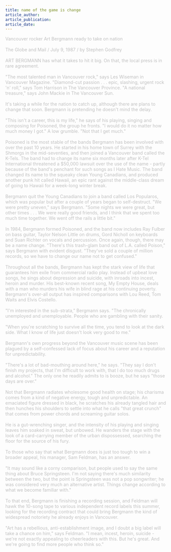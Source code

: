 ```yaml
---
title: name of the game is change
article_author: 
article_publication: 
article_date: 
---
```

<span style="color: #c0c0c0">Vancouver rocker Art Bergmann ready to take on nation<br />
<br />
The Globe and Mail / July 9, 1987 / by Stephen Godfrey<br />
<br />
ART BERGMANN has what it takes to hit it big. On that, the local press is in rare agreement.<br />
<br />
&quot;The most talented man in Vancouver rock,&quot; says Les Wiseman in Vancouver Magazine. &quot;Diamond-cut passion . . . epic, slashing, urgent rock 'n' roll,&quot; says Tom Harrison in The Vancouver Province. &quot;A national treasure,&quot; says John Mackie in The Vancouver Sun.<br />
<br />
It's taking a while for the nation to catch up, although there are plans to change that soon. Bergmann is pretending he doesn't mind the delay.<br />
<br />
&quot;This isn't a career, this is my life,&quot; he says of his playing, singing and composing for Poisoned, the group he fronts. &quot;I would do it no matter how much money I got.&quot; A low grumble. &quot;Not that I get much.&quot;<br />
<br />
Poisoned is the most stable of the bands Bergmann has been involved with over the past 10 years. He started in his home town of Surrey with the Shmorgs in the mid-seventies, and then joined a Vancouver band called the K-Tels. The band had to change its name six months later after K-Tel International threatened a $50,000 lawsuit over the use of the name - partly because of the band's penchant for such songs as I Hate Music. The band changed its name to the squeaky clean Young Canadians, and produced another punk hit called Hawaii, an epic rant against the middle-class dream of going to Hawaii for a week-long winter break.<br />
<br />
Bergmann quit the Young Canadians to join a band called Los Popularos, which was popular but after a couple of years began to self-destruct. &quot;We were pretty uneven,&quot; says Bergmann. &quot;Some nights we were great, but other times . . . We were really good friends, and I think that we spent too much time together. We went off the rails a little bit.&quot;<br />
<br />
In 1984, Bergmann formed Poisoned, and the band now includes Ray Fulber on bass guitar, Taylor Nelson Little on drums, Gord Nicholl on keyboards and Suan Richter on vocals and percussion. Once again, though, there may be a name change. &quot;There's this trash-glam band out of L.A. called Poison,&quot; says Bergmann with evident disgust. &quot;They've sold a couple of million records, so we have to change our name not to get confused.&quot;<br />
<br />
Throughout all the bands, Bergmann has kept the stark view of life that guarantees him exile from commercial radio play. Instead of upbeat love songs, he sings about depression and suicide, with inroads into incest, heroin and murder. His best-known recent song, My Empty House, deals with a man who murders his wife in blind rage at his continuing poverty. Bergmann's over-all output has inspired comparisons with Lou Reed, Tom Waits and Elvis Costello.<br />
<br />
&quot;I'm interested in the sub-strata,&quot; Bergmann says. &quot;The chronically unemployed and unemployable. People who are gambling with their sanity.<br />
<br />
&quot;When you're scratching to survive all the time, you tend to look at the dark side. What I know of life just doesn't look very good to me.&quot;<br />
<br />
Bergmann's own progress beyond the Vancouver music scene has been plagued by a self-confessed lack of focus about his career and a reputation for unpredictability.<br />
<br />
&quot;There's a lot of bad-mouthing around here,&quot; he says. &quot;They say I don't finish my projects, that I'm difficult to work with, that I do too much drugs and alcohol.&quot; The only one he readily admits to is booze, but he says &quot;those days are over.&quot;<br />
<br />
Not that Bergmann radiates wholesome good health on stage; his charisma comes from a kind of negative energy, tough and unpredictable. An emaciated figure dressed in black, he scratches his already tangled hair and then hunches his shoulders to settle into what he calls &quot;that great crunch&quot; that comes from power chords and screaming guitar solos.<br />
<br />
He is a gut-wrenching singer, and the intensity of his playing and singing leaves him soaked in sweat, but unbowed. He wanders the stage with the look of a card-carrying member of the urban dispossessed, searching the floor for the source of his fury.<br />
<br />
To those who say that what Bergmann does is just too tough to win a broader appeal, his manager, Sam Feldman, has an answer.<br />
<br />
&quot;It may sound like a corny comparison, but people used to say the same thing about Bruce Springsteen. I'm not saying there's much similarity between the two, but the point is Springsteen was not a pop songwriter; he was considered very much an alternative artist. Things change according to what we become familiar with.&quot;<br />
<br />
To that end, Bergmann is finishing a recording session, and Feldman will hawk the 10-song tape to various independent record labels this summer, looking for the recording contract that could bring Bergmann the kind of widespread notoriety he already enjoys in Vancouver.<br />
<br />
&quot;Art has a rebellious, anti-establishment image, and I doubt a big label will take a chance on him,&quot; says Feldman. &quot;I mean, incest, heroin, suicide - we're not exactly appealing to cheerleaders with this. But he's great. And we're going to find more people who think so.&quot;<br />
</span>
<br />
